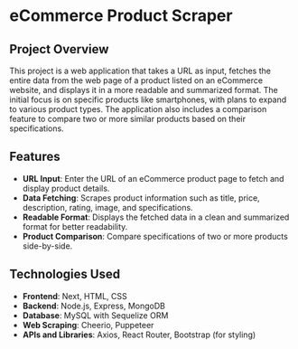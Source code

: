 # eCommerce Product Scraper

## Project Overview

This project is a web application that takes a URL as input, fetches the entire data from the web page of a product listed on an eCommerce website, and displays it in a more readable and summarized format. The initial focus is on specific products like smartphones, with plans to expand to various product types. The application also includes a comparison feature to compare two or more similar products based on their specifications.

## Features

- **URL Input**: Enter the URL of an eCommerce product page to fetch and display product details.
- **Data Fetching**: Scrapes product information such as title, price, description, rating, image, and specifications.
- **Readable Format**: Displays the fetched data in a clean and summarized format for better readability.
- **Product Comparison**: Compare specifications of two or more products side-by-side.

## Technologies Used

- **Frontend**: Next, HTML, CSS
- **Backend**: Node.js, Express, MongoDB
- **Database**: MySQL with Sequelize ORM
- **Web Scraping**: Cheerio, Puppeteer
- **APIs and Libraries**: Axios, React Router, Bootstrap (for styling)



